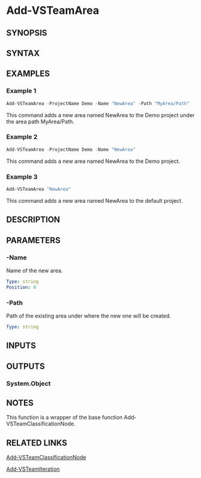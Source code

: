 <!-- #include "./common/header.md" -->

# Add-VSTeamArea

## SYNOPSIS

<!-- #include "./synopsis/Add-VSTeamArea.md" -->

## SYNTAX

## EXAMPLES

### Example 1

```powershell
Add-VSTeamArea -ProjectName Demo -Name "NewArea" -Path "MyArea/Path"
```

This command adds a new area named NewArea to the Demo project under the area path MyArea/Path.

### Example 2

```powershell
Add-VSTeamArea -ProjectName Demo -Name "NewArea"
```

This command adds a new area named NewArea to the Demo project.

### Example 3

```powershell
Add-VSTeamArea "NewArea"
```

This command adds a new area named NewArea to the default project.

## DESCRIPTION

<!-- #include "./synopsis/Add-VSTeamArea.md" -->

## PARAMETERS

### -Name

Name of the new area.

```yaml
Type: string
Position: 0
```

### -Path

Path of the existing area under where the new one will be created.

```yaml
Type: string
```

<!-- #include "./params/projectName.md" -->

## INPUTS

## OUTPUTS

### System.Object

## NOTES

This function is a wrapper of the base function Add-VSTeamClassificationNode.

<!-- #include "./common/prerequisites.md" -->

## RELATED LINKS

<!-- #include "./common/related.md" -->

[Add-VSTeamClassificationNode](Add-VSTeamClassificationNode.md)

[Add-VSTeamIteration](Add-VSTeamIteration.md)
